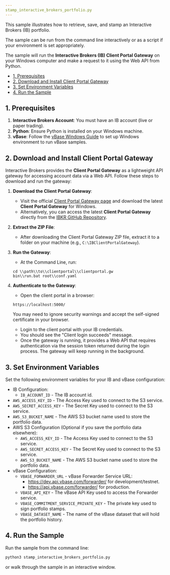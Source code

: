 ```yaml
---
stamp_interactive_brokers_portfolio.py
---
```


This sample illustrates how to retrieve, save, and stamp an Interactive Brokers (IB) portfolio.

The sample can be run from the command line interactively or as a script if your environment is set appropriately.

The sample will run the **Interactive Brokers (IB) Client Portal Gateway** on your Windows computer and make a request to it using the Web API from Python.

- [1. Prerequisites](#1-prerequisites)
- [2. Download and Install Client Portal Gateway](#2-download-and-install-client-portal-gateway)
- [3. Set Environment Variables](#3-set-environment-variables)
- [4. Run the Sample](#4-run-the-sample)

## 1. Prerequisites

1. **Interactive Brokers Account**: You must have an IB account (live or paper trading).
2. **Python**: Ensure Python is installed on your Windows machine.
3. **vBase**: Follow the [vBase Windows Guide](windows_guide.md) to set up Windows environment to run vBase samples.

## 2. Download and Install Client Portal Gateway
Interactive Brokers provides the **Client Portal Gateway** as a lightweight API gateway for accessing account data via a Web API. Follow these steps to download and run the gateway:

1. **Download the Client Portal Gateway**:
   - Visit the official [Client Portal Gateway page](https://www.interactivebrokers.com/en/index.php?f=50462) and download the latest **Client Portal Gateway** for Windows.
   - Alternatively, you can access the latest **Client Portal Gateway** directly from the [IBKR GitHub Repository](https://github.com/InteractiveBrokers/clientportal.gw).

2. **Extract the ZIP File**:
   - After downloading the Client Portal Gateway ZIP file, extract it to a folder on your machine (e.g., `C:\IBClientPortalGateway`).

3. **Run the Gateway**:
   - At the Command Line, run:
   ```
   cd \\path\\to\\clientportal\\clientportal.gw
   bin\\run.bat root\\conf.yaml
   ```

4. **Authenticate to the Gateway**:
   - Open the client portal in a browser:
   ```
   https://localhost:5000/
   ```
   You may need to ignore security warnings and accept the self-signed certificate in your browser.
   - Login to the client portal with your IB credentials.
   - You should see the "Client login succeeds" message.
   - Once the gateway is running, it provides a Web API that requires authentication via the session token returned during the login process. The gateway will keep running in the background.

## 3. Set Environment Variables

Set the following environment variables for your IB and vBase configuration:
   - IB Configuration:
     - `IB_ACCOUNT_ID` - The IB account id.
   - `AWS_ACCESS_KEY_ID` - The Access Key used to connect to the S3 service.
   - `AWS_SECRET_ACCESS_KEY` - The Secret Key used to connect to the S3 service.
   - `AWS_S3_BUCKET_NAME` - The AWS S3 bucket name used to store the portfolio data.
   - AWS S3 Configuration (Optional if you save the portfolio data elsewhere):
     - `AWS_ACCESS_KEY_ID` - The Access Key used to connect to the S3 service.
     - `AWS_SECRET_ACCESS_KEY` - The Secret Key used to connect to the S3 service.
     - `AWS_S3_BUCKET_NAME` - The AWS S3 bucket name used to store the portfolio data.
   - vBase Configuration:
     - `VBASE_FORWARDER_URL` - vBase Forwarder Service URL:
       - https://dev.api.vbase.com/forwarder/ for development/testnet.
       - https://api.vbase.com/forwarder/ for production.
     - `VBASE_API_KEY` - The vBase API Key used to access the Forwarder service.
     - `VBASE_COMMITMENT_SERVICE_PRIVATE_KEY` - The private key used to sign portfolio stamps.
     - `VBASE_DATASET_NAME` - The name of the vBase dataset that will hold the portfolio history.

## 4. Run the Sample

Run the sample from the command line:
   ```bash
   python3 stamp_interactive_brokers_portfolio.py
   ```
or walk through the sample in an interactive window.